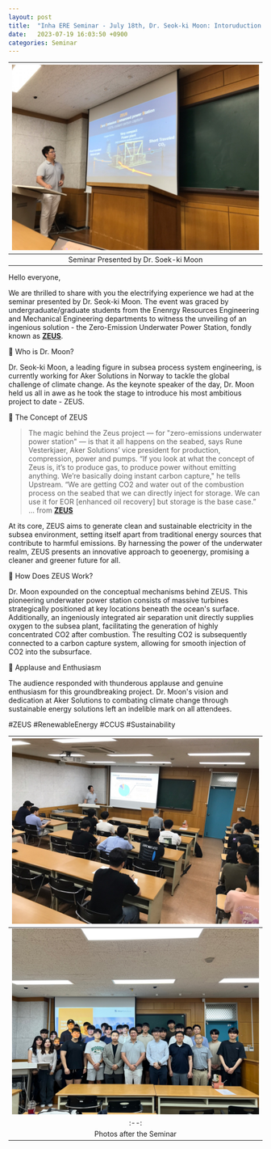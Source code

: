 ```yaml
---
layout: post
title:  "Inha ERE Seminar - July 18th, Dr. Seok-ki Moon: Intoruduction to Proejct ZEUS "
date:   2023-07-19 16:03:50 +0900
categories: Seminar
---
```


| ![Seminar_photo.jpg](https://github.com/Inha-ERE/cure.github.io/blob/main/miscellaneous_images/CCS_Seminar_2.jpg?raw=true) | 
|:--:| 
| Seminar Presented by Dr. Soek-ki Moon |

Hello everyone,

We are thrilled to share with you the electrifying experience we had at the seminar presented by Dr. Seok-ki Moon. The event was graced by undergraduate/graduate students from the Enenrgy Resources Engineering and Mechanical Engineering departments to witness the unveiling of an ingenious solution - the Zero-Emission Underwater Power Station, fondly known as [**ZEUS**](https://www.upstreamonline.com/focus/zeus-to-take-gas-to-power-technology-to-poseidons-realm/2-1-1201911).

🌟 Who is Dr. Moon?

Dr. Seok-ki Moon, a leading figure in subsea process system engineering, is currently working for Aker Solutions in Norway to tackle the global challenge of climate change. As the keynote speaker of the day, Dr. Moon held us all in awe as he took the stage to introduce his most ambitious project to date - ZEUS.

🌊 The Concept of ZEUS

> The magic behind the Zeus project — for "zero-emissions underwater power station" — is that it all happens on the seabed, says Rune Vesterkjaer, Aker Solutions’ vice president for production, compression, power and pumps. 
> “If you look at what the concept of Zeus is, it’s to produce gas, to produce power without emitting anything. We’re basically doing instant carbon capture," he tells Upstream. 
> “We are getting CO2 and water out of the combustion process on the seabed that we can directly inject for storage. We can use it for EOR [enhanced oil recovery] but storage is the base case.” \
> ... from [**ZEUS**](https://www.upstreamonline.com/focus/zeus-to-take-gas-to-power-technology-to-poseidons-realm/2-1-1201911)

At its core, ZEUS aims to generate clean and sustainable electricity in the subsea environment, setting itself apart from traditional energy sources that contribute to harmful emissions. By harnessing the power of the underwater realm, ZEUS presents an innovative approach to geoenergy, promising a cleaner and greener future for all.


🔬 How Does ZEUS Work?

Dr. Moon expounded on the conceptual mechanisms behind ZEUS. This pioneering underwater power station consists of massive turbines strategically positioned at key locations beneath the ocean's surface. Additionally, an ingeniously integrated air separation unit directly supplies oxygen to the subsea plant, facilitating the generation of highly concentrated CO2 after combustion. The resulting CO2 is subsequently connected to a carbon capture system, allowing for smooth injection of CO2 into the subsurface.


👏 Applause and Enthusiasm

The audience responded with thunderous applause and genuine enthusiasm for this groundbreaking project. Dr. Moon's vision and dedication at Aker Solutions to combating climate change through sustainable energy solutions left an indelible mark on all attendees.

#ZEUS #RenewableEnergy #CCUS #Sustainability

| ![Seminar_photo.jpg](https://github.com/Inha-ERE/cure.github.io/blob/main/miscellaneous_images/CCS_Seminar_1.jpg?raw=true) | 
|:--:| 
| ![Seminar_photo.jpg](https://github.com/Inha-ERE/cure.github.io/blob/main/miscellaneous_images/CCS_Seminar_3.jpg?raw=true) |
|:--:| 
| Photos after the Seminar |

